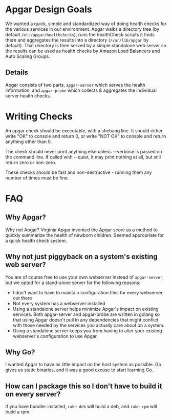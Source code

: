 # Apgar Design Goals

We wanted a quick, simple and standardized way of doing health checks for the various services in our environment. Apgar walks a directory tree (by default `/etc/apgar/healthchecks`), runs the healthCheck scripts it finds there and aggregates the results into a directory (`/var/lib/apgar` by default). That directory is then served by a simple standalone web server so the results can be used as health checks by Amazon Load Balancers and Auto Scaling Groups.

## Details

Apgar consists of two parts, `apgar-server` which serves the health information, and `apgar-probe` which collects & aggregates the individual server health checks.

# Writing Checks

An apgar check should be executable, with a shebang line. It should either write "OK" to console and return 0, or write "NOT OK" to console and return anything other than 0.

The check should never print anything else unless --verbose is passed on the command line. If called with --quiet, it may print nothing at all, but still return zero or non-zero.

These checks should be fast and non-destructive - running them any number of times must be fine.

# FAQ

## Why Apgar?

Why not Apgar? Virginia Apgar invented the Apgar score as a method to quickly summarize the health of newborn children. Seemed appropriate for a quick health check system.

## Why not just piggyback on a system's existing web server?

You are of course free to use your own webserver instead of `apgar-server`, but we opted for a stand-alone server for the following reasons:

* I don't want to have to maintain configuration files for every webserver out there
* Not every system has a webserver installed
* Using a standalone server helps minimize Apgar's impact on existing services. Both apgar-server and apgar-probe are written in golang so that using Apgar doesn't pull in any dependencies that might conflict with those needed by the services you actually care about on a system.
* Using a standalone server keeps you from having to alter your existing webserver's configuration to use Apgar.

## Why Go?

I wanted Apgar to have as little impact on the host system as possible. Go gives us static binaries, and it was a good excuse to start learning Go.

## How can I package this so I don't have to build it on every server?

If you have bundler installed, `rake deb` will build a deb, and `rake rpm` will build a rpm.
